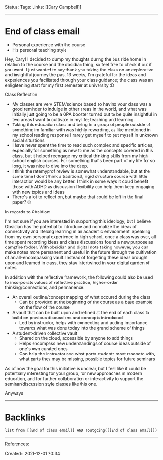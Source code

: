 Status: 
Tags: 
Links: [[Cary Campbell]]
___
# End of class email
- Personal experience with the course
- His personal teaching style

Hey, Cary! I decided to dump my thoughts during the bus ride home in relation to the course and the obsidian thing, so feel free to check it out if you want. I just wanted to say thank you taking the class on an explorative and insightful journey the past 13 weeks, I'm grateful for the ideas and experiences you facilitated through your class guidance; the class was an enlightening start for my first semester at university :D

Class Reflection
- My classes are very STEM/science based so having your class was a good reminder to indulge in other areas in the world, and what was initially just going to be a GPA booster turned out to be quite insightful in two areas I want to cultivate in my life; teaching and learning. 
- Taking this education class and being in a group of people outside of something im familiar with was highly rewarding, as like mentioned in my school reading response I rarely get myself to put myself in unknown social situations
- I have never spent the time to read such complex and specific articles, especially for something as new to me as the concepts covered in this class, but it helped reengage my critical thinking skills from my high school english courses. For something that's been part of my life for so long, it was nice to dive into the deep.
- I think the ratemyprof review is somewhat understandable, but at the same time I don't think a traditional, rigid structure course with little interaction would be any better. I think in some ways it could benefit those with ADHD as discussion flexibility can help them keep engaging with new topics and ideas.
- There's a lot to reflect on, but maybe that could be left in the final paper? 🤐

In regards to Obsidian:

I'm not sure if you are interested in supporting this ideology, but I believe Obsidian has the potential to introduce and normalize the ideas of connectivity and lifelong learning in an academic environment. Speaking from my own personal experience in high school, once a class was over, all time spent recording ideas and class discussions found a new purpose as campfire fodder. With obsidian and digital note taking however, you can make notes more permanent and useful in the future through the cultivation of an all-encompassing vault. Instead of forgetting these ideas brought upon and learned in class, they stay intertwined in your digital garden of notes.

In addition with the reflective framework, the following could also be used to incorporate values of reflective practice, higher-order thinking/connections, and permanence:
- An overall outline/concept mapping of what occured during the class
	- Can be provided at the beginning of the course as a base example on the flow of the course
- A vault that can be built upon and refined at the end of each class to build on previous discussions and concepts introduced
	- Led by instructor, helps with connecting and adding importance towards what was done today into the grand scheme of things
- A student-driven collective vault
	- Shared on the cloud, accessible by anyone to add things
	- Helps encompass new understandings of course ideas outside of one's own curated ones
	- Can help the instructor see what parts students most resonate with, what parts they may be missing, possible topics for future seminars

As of now the goal for this initiative is unclear, but I feel like it could be potentially interesting for your group, for new approaches in modern education, and for further collaboration or interactivity to support the seminar/discussion style classes like this one.

Anyways
___
# Backlinks
```dataview
list from [[End of class email]] AND !outgoing([[End of class email]])
```
___
References:

Created:: 2021-12-01 20:34
